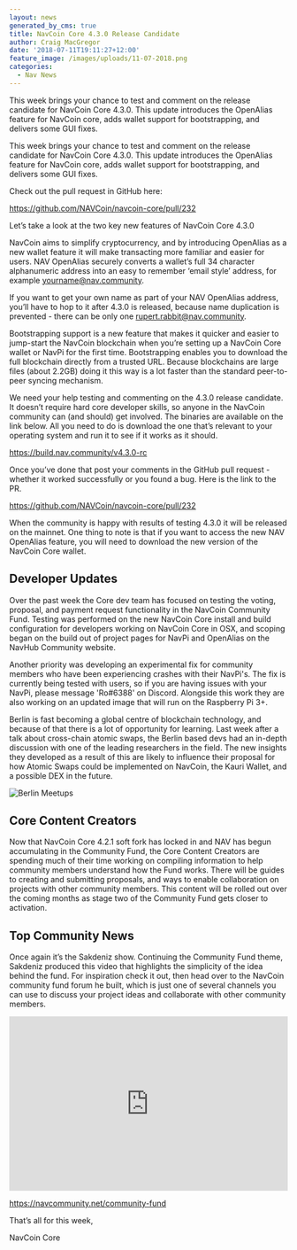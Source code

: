 ```yaml
---
layout: news
generated_by_cms: true
title: NavCoin Core 4.3.0 Release Candidate
author: Craig MacGregor
date: '2018-07-11T19:11:27+12:00'
feature_image: /images/uploads/11-07-2018.png
categories:
  - Nav News
---
```

This week brings your chance to test and comment on the release candidate for NavCoin Core 4.3.0. This update introduces the OpenAlias feature for NavCoin core, adds wallet support for bootstrapping, and delivers some GUI fixes.

This week brings your chance to test and comment on the release candidate for NavCoin Core 4.3.0. This update introduces the OpenAlias feature for NavCoin core, adds wallet support for bootstrapping, and delivers some GUI fixes.

Check out the pull request in GitHub here:

<https://github.com/NAVCoin/navcoin-core/pull/232>

Let’s take a look at the two key new features of NavCoin Core 4.3.0

NavCoin aims to simplify cryptocurrency, and by introducing OpenAlias as a new wallet feature it will make transacting more familiar and easier for users. NAV OpenAlias securely converts a wallet’s full 34 character alphanumeric address into an easy to remember ‘email style’ address, for example yourname@nav.community.

If you want to get your own name as part of your NAV OpenAlias address, you’ll have to hop to it after 4.3.0 is released, because name duplication is prevented - there can be only one rupert.rabbit@nav.community.

Bootstrapping support is a new feature that makes it quicker and easier to jump-start the NavCoin blockchain when you’re setting up a NavCoin Core wallet or NavPi for the first time. Bootstrapping enables you to download the full blockchain directly from a trusted URL. Because blockchains are large files (about 2.2GB) doing it this way is a lot faster than the standard peer-to-peer syncing mechanism.

We need your help testing and commenting on the 4.3.0 release candidate. It doesn’t require hard core developer skills, so anyone in the NavCoin community can (and should) get involved. The binaries are available on the link below. All you need to do is download the one that’s relevant to your operating system and run it to see if it works as it should.

<https://build.nav.community/v4.3.0-rc>

Once you’ve done that post your comments in the GitHub pull request - whether it worked successfully or you found a bug. Here is the link to the PR.

<https://github.com/NAVCoin/navcoin-core/pull/232>

When the community is happy with results of testing 4.3.0 it will be released on the mainnet. One thing to note is that if you want to access the new NAV OpenAlias feature, you will need to download the new version of the NavCoin Core wallet.

## Developer Updates

Over the past week the Core dev team has focused on testing the voting, proposal, and payment request functionality in the NavCoin Community Fund. Testing was performed on the new NavCoin Core install and build configuration for developers working on NavCoin Core in OSX, and scoping began on the build out of project pages for NavPi and OpenAlias on the NavHub Community website.

Another priority was developing an experimental fix for community members who have been experiencing crashes with their NavPi's. The fix is currently being tested with users, so if you are having issues with your NavPi, please message 'Ro#6388' on Discord. Alongside this work they are also working on an updated image that will run on the Raspberry Pi 3+.

Berlin is fast becoming a global centre of blockchain technology, and because of that there is a lot of opportunity for learning. Last week after a talk about cross-chain atomic swaps, the Berlin based devs had an in-depth discussion with one of the leading researchers in the field. The new insights they developed as a result of this are likely to influence their proposal for how Atomic Swaps could be implemented on NavCoin, the Kauri Wallet, and a possible DEX in the future.

![Berlin Meetups](/images/uploads/berlin-collage.jpg)

## Core Content Creators

Now that NavCoin Core 4.2.1 soft fork has locked in and NAV has begun accumulating in the Community Fund, the Core Content Creators are spending much of their time working on compiling information to help community members understand how the Fund works. There will be guides to creating and submitting proposals, and ways to enable collaboration on projects with other community members. This content will be rolled out over the coming months as stage two of the Community Fund gets closer to activation.

## Top Community News

Once again it’s the Sakdeniz show. Continuing the Community Fund theme, Sakdeniz produced this video that highlights the simplicity of the idea behind the fund. For inspiration check it out, then head over to the NavCoin community fund forum he built, which is just one of several channels you can use to discuss your project ideas and collaborate with other community members.

<iframe width="100%" height="315" src="https://www.youtube.com/embed/R5LbxuWDCBc" frameborder="0" allow="autoplay; encrypted-media" allowfullscreen></iframe>

<https://navcommunity.net/community-fund>

That’s all for this week,

NavCoin Core
